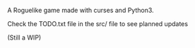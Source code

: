 A Roguelike game made with curses and Python3.

Check the TODO.txt file in the src/ file to see planned updates

(Still a WIP)
